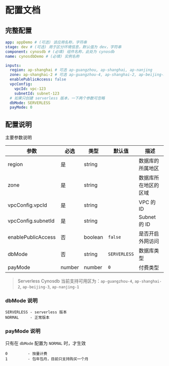 # 配置文档

## 完整配置

```yml
app: appDemo # (可选) 该应用名称，字符串
stage: dev # (可选) 用于区分环境信息，默认值为 dev，字符串
component: cynosdb # (必填) 组件名称，此处为 cynosdb
name: cynosdbDemo # (必填) 实例名称

inputs:
  region: ap-shanghai # 可选 ap-guangzhou, ap-shanghai, ap-nanjing
  zone: ap-shanghai-2 # 可选 ap-guangzhou-4, ap-shanghai-2, ap-beijing-3, ap-nanjing-1
  enablePublicAccess: false
  vpcConfig:
    vpcId: vpc-123
    subnetId: subnet-123
  # 如果只创建 serverless 版本，一下两个参数可忽略
  dbMode: SERVERLESS
  payMode: 0
```

## 配置说明

主要参数说明

| 参数               | 必选   | 类型    | 默认值       | 描述                 |
| ------------------ | ------ | ------- | ------------ | -------------------- |
| region             | 是     | string  |              | 数据库的所属地区     |
| zone               | 是     | string  |              | 数据库所在地区的区域 |
| vpcConfig.vpcId    | 是     | string  |              | VPC 的 ID            |
| vpcConfig.subnetId | 是     | string  |              | Subnet 的 ID         |
| enablePublicAccess | 否     | boolean | `false`      | 是否开启外网访问     |
| dbMode             | 否     | string  | `SERVERLESS` | 数据库类型           |
| payMode            | number | number  | `0`          | 付费类型             |

> Serverless Cynosdb 当前支持可用区为：`ap-guangzhou-4`, `ap-shanghai-2`, `ap-beijing-3`, `ap-nanjing-1`

### dbMode 说明

```
SERVERLESS - serverless 版本
NORMAL     - 正常版本
```

### payMode 说明

只有在 `dbMode` 配置为 `NORMAL` 时，才生效

```
0         - 按量计费
1         - 包年包月，目前只支持购买一个月
```
